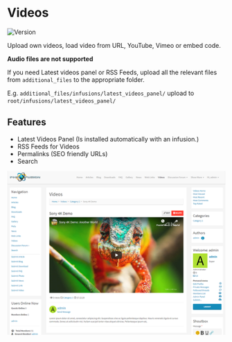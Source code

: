 # Videos

![Version](https://img.shields.io/badge/Version-1.1.4-blue.svg)

Upload own videos, load video from URL, YouTube, Vimeo or embed code.

**Audio files are not supported**

If you need Latest videos panel or RSS Feeds, upload all the relevant files from `additional_files` to the appropriate folder.

E.g. `additional_files/infusions/latest_videos_panel/` upload to `root/infusions/latest_videos_panel/`

## Features
- Latest Videos Panel (Is installed automatically with an infusion.)
- RSS Feeds for Videos
- Permalinks (SEO friendly URLs)
- Search

![Preview](screenshot.png)
